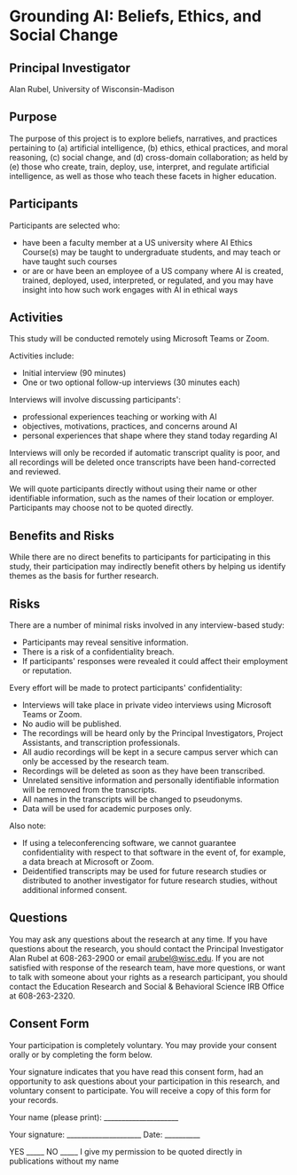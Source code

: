 # Grounding AI: Beliefs, Ethics, and Social Change

## Principal Investigator

Alan Rubel, University of Wisconsin-Madison 

## Purpose

The purpose of this project is to explore beliefs, narratives, and practices pertaining to (a) artificial intelligence, (b) ethics, ethical practices, and moral reasoning, (c) social change, and (d) cross-domain collaboration; as held by (e) those who create, train, deploy, use, interpret, and regulate artificial intelligence, as well as those who teach these facets in higher education.

## Participants

Participants are selected who:

- have been a faculty member at a US university where AI Ethics Course(s) may be taught to undergraduate students, and may teach or have taught such courses
- or are or have been an employee of a US company where AI is created, trained, deployed, used, interpreted, or regulated, and you may have insight into how such work engages with AI in ethical ways

## Activities

This study will be conducted remotely using Microsoft Teams or Zoom.

Activities include:

- Initial interview (90 minutes)
- One or two optional follow-up interviews (30 minutes each)

Interviews will involve discussing participants':

- professional experiences teaching or working with AI
- objectives, motivations, practices, and concerns around AI
- personal experiences that shape where they stand today regarding AI

Interviews will only be recorded if automatic transcript quality is poor, and all recordings will be deleted once transcripts have been hand-corrected and reviewed.

We will quote participants directly without using their name or other identifiable information, such as the names of their location or employer. Participants may choose not to be quoted directly. 

## Benefits and Risks

While there are no direct benefits to participants for participating in this study, their participation may indirectly benefit others by helping us identify themes as the basis for further research.

## Risks

There are a number of minimal risks involved in any interview-based study:

- Participants may reveal sensitive information.
- There is a risk of a confidentiality breach.
- If participants' responses were revealed it could affect their employment or reputation.

Every effort will be made to protect participants' confidentiality:

- Interviews will take place in private video interviews using Microsoft Teams or Zoom.
- No audio will be published.
- The recordings will be heard only by the Principal Investigators, Project Assistants, and transcription professionals.
- All audio recordings will be kept in a secure campus server which can only be accessed by the research team.
- Recordings will be deleted as soon as they have been transcribed.
- Unrelated sensitive information and personally identifiable information will be removed from the transcripts.
- All names in the transcripts will be changed to pseudonyms.
- Data will be used for academic purposes only.

Also note:

- If using a teleconferencing software, we cannot guarantee confidentiality with respect to that software in the event of, for example, a data breach at Microsoft or Zoom.
- Deidentified transcripts may be used for future research studies or distributed to another investigator for future research studies, without additional informed consent.

## Questions 

You may ask any questions about the research at any time. If you have questions about the research, you should contact the Principal Investigator Alan Rubel at 608-263-2900 or email arubel@wisc.edu. If you are not satisfied with response of the research team, have more questions, or want to talk with someone about your rights as a research participant, you should contact the Education Research and Social & Behavioral Science IRB Office at 608-263-2320.

## Consent Form

Your participation is completely voluntary. You may provide your consent orally or by completing the form below.

Your signature indicates that you have read this consent form, had an opportunity to ask questions about your participation in this research, and voluntary consent to participate. You will receive a copy of this form for your records.

Your name (please print): _____________________

Your signature: _____________________ Date: __________

YES _____ NO _____ I give my permission to be quoted directly in publications without my name
